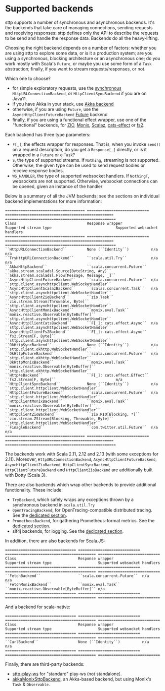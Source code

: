 # Supported backends

sttp supports a number of synchronous and asynchronous backends. It's the backends that take care of managing connections, sending requests and receiving responses: sttp defines only the API to describe the requests to be send and handle the response data. Backends do all the heavy-lifting.

Choosing the right backend depends on a number of factors: whether you are using sttp to explore some data, or is it a production system; are you using a synchronous, blocking architecture or an asynchronous one; do you work mostly with Scala's `Future`, or maybe you use some form of a `Task` abstraction; finally, if you want to stream requests/responses, or not.

Which one to choose?

* for simple exploratory requests, use the [synchronous](synchronous.md) `HttpURLConnectionBackend`, or `HttpClientSyncBackend` if you are on Java11.
* if you have Akka in your stack, use [Akka backend](akka.md)
* otherwise, if you are using `Future`, use the `AsyncHttpClientFutureBackend` [Future](future.md) backend
* finally, if you are using a functional effect wrapper, use one of the "functional" backends, for [ZIO](zio.md), [Monix](monix.md), [Scalaz](scalaz.md), [cats-effect](catseffect.md) or [fs2](fs2.md). 

Each backend has three type parameters:

* `F[_]`, the effects wrapper for responses. That is, when you invoke `send()` on a request description, do you get a `Response[_]` directly, or is it wrapped in a `Future` or a `Task`?
* `S`, the type of supported streams. If `Nothing`, streaming is not supported. Otherwise, the given type can be used to send request bodies or receive response bodies.
* `WS_HANDLER`, the type of supported websocket handlers. If `NothingT`, websockets are not supported. Otherwise, websocket connections can be opened, given an instance of the handler

Below is a summary of all the JVM backends; see the sections on individual backend implementations for more information:

```eval_rst
==================================== ============================ ================================================= ==================================================
Class                                Response wrapper             Supported stream type                             Supported websocket handlers
==================================== ============================ ================================================= ==================================================
``HttpURLConnectionBackend``         None (``Identity``)          n/a                                               n/a
``TryHttpURLConnectionBackend``      ``scala.util.Try``           n/a                                               n/a
``AkkaHttpBackend``                  ``scala.concurrent.Future``  ``akka.stream.scaladsl.Source[ByteString, Any]``  ``akka.stream.scaladsl.Flow[Message, Message, _]``
``AsyncHttpClientFutureBackend``     ``scala.concurrent.Future``  n/a                                               ``sttp.client.asynchttpclient.WebSocketHandler``
``AsyncHttpClientScalazBackend``     ``scalaz.concurrent.Task``   n/a                                               ``sttp.client.asynchttpclient.WebSocketHandler``
``AsyncHttpClientZioBackend``        ``zio.Task``                 ``zio.stream.Stream[Throwable, Byte]``            ``sttp.client.asynchttpclient.WebSocketHandler``
``AsyncHttpClientMonixBackend``      ``monix.eval.Task``          ``monix.reactive.Observable[ByteBuffer]``         ``sttp.client.asynchttpclient.WebSocketHandler``
``AsyncHttpClientCatsBackend``       ``F[_]: cats.effect.Async``  n/a                                               ``sttp.client.asynchttpclient.WebSocketHandler``
``AsyncHttpClientFs2Backend``        ``F[_]: cats.effect.Async``  ``fs2.Stream[F, Byte]``                           ``sttp.client.asynchttpclient.WebSocketHandler``
``OkHttpSyncBackend``                None (``Identity``)          n/a                                               ``sttp.client.okhttp.WebSocketHandler``
``OkHttpFutureBackend``              ``scala.concurrent.Future``  n/a                                               ``sttp.client.okhttp.WebSocketHandler``
``OkHttpMonixBackend``               ``monix.eval.Task``          ``monix.reactive.Observable[ByteBuffer]``         ``sttp.client.okhttp.WebSocketHandler``
``Http4sBackend``                    ``F[_]: cats.effect.Effect`` ``fs2.Stream[F, Byte]``                           n/a
``HttpClientSyncBackend``            None (``Identity``)          n/a                                               ``sttp.client.httpclient.WebSocketHandler``
``HttpClientFutureBackend``          ``scala.concurrent.Future``  n/a                                               ``sttp.client.httpclient.WebSocketHandler``
``HttpClientMonixBackend``           ``monix.eval.Task``          ``monix.reactive.Observable[ByteBuffer]``         ``sttp.client.httpclient.WebSocketHandler``
``HttpClientZioBackend``             ``zio.RIO[Blocking, *]``     ``zio.stream.ZStream[Blocking, Throwable, Byte]`` ``sttp.client.httpclient.WebSocketHandler``
``FinagleBackend``                   ``com.twitter.util.Future``  n/a                                               n/a
==================================== ============================ ================================================= ==================================================
```

The backends work with Scala 2.11, 2.12 and 2.13 (with some exceptions for 2.11). Moreover, `HttpURLConnectionBackend`, `AsyncHttpClientFutureBackend`, `AsyncHttpClientZioBackend`, `HttpClientSyncBackend`, `HttpClientFutureBackend` and `HttpClientZioBackend` are additionally built with Dotty (Scala 3).

There are also backends which wrap other backends to provide additional functionality. These include:

* `TryBackend`, which safely wraps any exceptions thrown by a synchronous backend in `scala.util.Try`
* `OpenTracingBackend`, for OpenTracing-compatible distributed tracing. See the [dedicated section](wrappers/opentracing.md).
* `PrometheusBackend`, for gathering Prometheus-format metrics. See the [dedicated section](wrappers/prometheus.md).
* slf4j backends, for logging. See the [dedicated section](wrappers/slf4j.md).

In addition, there are also backends for Scala.JS:

```eval_rst
================================ ============================ ========================================= ============================
Class                            Response wrapper             Supported stream type                     Supported websocket handlers
================================ ============================ ========================================= ============================
``FetchBackend``                 ``scala.concurrent.Future``  n/a                                       n/a
``FetchMonixBackend``            ``monix.eval.Task``          ``monix.reactive.Observable[ByteBuffer]`` n/a
================================ ============================ ========================================= ============================
```

And a backend for scala-native:

```eval_rst
================================ ============================ ========================================= ============================
Class                            Response wrapper             Supported stream type                     Supported websocket handlers
================================ ============================ ========================================= ============================
``CurlBackend``                  None (``Identity``)          n/a                                       n/a
================================ ============================ ========================================= ============================
```

Finally, there are third-party backends:

* [sttp-play-ws](https://github.com/ragb/sttp-play-ws) for "standard" play-ws (not standalone).
* [akkaMonixSttpBackend](https://github.com/fullfacing/akkaMonixSttpBackend), an Akka-based backend, but using Monix's `Task` & `Observable`.

